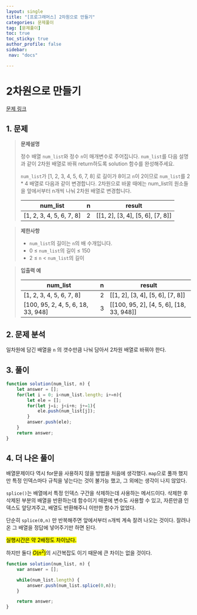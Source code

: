 ```yaml
---
layout: single
title: "[프로그래머스] 2차원으로 만들기"
categories: 문제풀이
tag: [문제풀이]
toc: true
toc_sticky: true
author_profile: false
sidebar:
 nav: "docs"

---
```


# 2차원으로 만들기

[문제 링크](https://school.programmers.co.kr/learn/courses/30/lessons/120842)

## 1. 문제

> **문제설명**
> 
> 정수 배열 `num_list`와 정수 `n`이 매개변수로 주어집니다. `num_list`를 다음 설명과 같이 2차원 배열로 바꿔 return하도록 solution 함수를 완성해주세요.
> 
> `num_list`가 [1, 2, 3, 4, 5, 6, 7, 8] 로 길이가 8이고 `n`이 2이므로 `num_list`를 2 * 4 배열로 다음과 같이 변경합니다. 2차원으로 바꿀 때에는 num_list의 원소들을 앞에서부터 n개씩 나눠 2차원 배열로 변경합니다.
> 
> | num_list                 | n   | result                           |
> | ------------------------ | --- | -------------------------------- |
> | [1, 2, 3, 4, 5, 6, 7, 8] | 2   | [[1, 2], [3, 4], [5, 6], [7, 8]] |

> **제한사항**
> 
> - `num_list`의 길이는 `n`의 배 수개입니다.
> - 0 ≤ `num_list`의 길이 ≤ 150
> - 2 ≤ `n` < `num_list`의 길이

> **입출력 예**
> 
> | num_list                           | n   | result                                   |
> | ---------------------------------- | --- | ---------------------------------------- |
> | [1, 2, 3, 4, 5, 6, 7, 8]           | 2   | [[1, 2], [3, 4], [5, 6], [7, 8]]         |
> | [100, 95, 2, 4, 5, 6, 18, 33, 948] | 3   | [[100, 95, 2], [4, 5, 6], [18, 33, 948]] |

## 2. 문제 분석

일차원에 담긴 배열을 `n` 의 갯수만큼 나눠 담아서 2차원 배열로 바꿔야 한다. 

## 3. 풀이

```js
function solution(num_list, n) {
    let answer = [];
    for(let i = 0; i<num_list.length; i+=n){
        let ele = [];
        for(let j=i; j<i+n; j+=1){
            ele.push(num_list[j]);
        }
        answer.push(ele);
    }
    return answer;
}
```

## 4. 더 나은 풀이

배열문제이다  역시 for문을 사용하지 않을 방법을 처음에 생각했다. `map`으로 풀까 했지만 특정 인덱스마다 규칙을 넣는다는 것이 불가능 했고, 그 외에는 생각이 나지 않았다. 

`splice()`는 배열에서 특정 인덱스 구간을 삭제하는데 사용하는 메서드이다. 삭제한 후 삭제된 부분의 배열을 반환하는데 함수이기 때문에 변수도 사용할 수 있고, 자른만큼 인덱스도 앞당겨주고, 배열도 반환해주니 이만한 함수가 없었다. 

단순히 `splice(0,n)` 만 반복해주면 앞에서부터 `n`개씩 계속 잘려 나오는 것이다. 잘려나온 그 배열을 정답에 넣어주기만 하면 된다. 

<mark>실행시간은 약 2배정도 차이났다.</mark>

하지만 둘다 <mark>$O(n^2)$</mark>의 시간복잡도 이기 때문에 큰 차이는 없을 것이다.

```js
function solution(num_list, n) {
    var answer = [];

    while(num_list.length) {
        answer.push(num_list.splice(0,n));
    }

    return answer;
}
```
